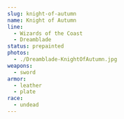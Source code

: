 ```yaml
---
slug: knight-of-autumn
name: Knight of Autumn
line:
  - Wizards of the Coast
  - Dreamblade
status: prepainted
photos:
  - ./Dreamblade-KnightOfAutumn.jpg
weapons:
  - sword
armor:
  - leather
  - plate
race:
  - undead
---
```

